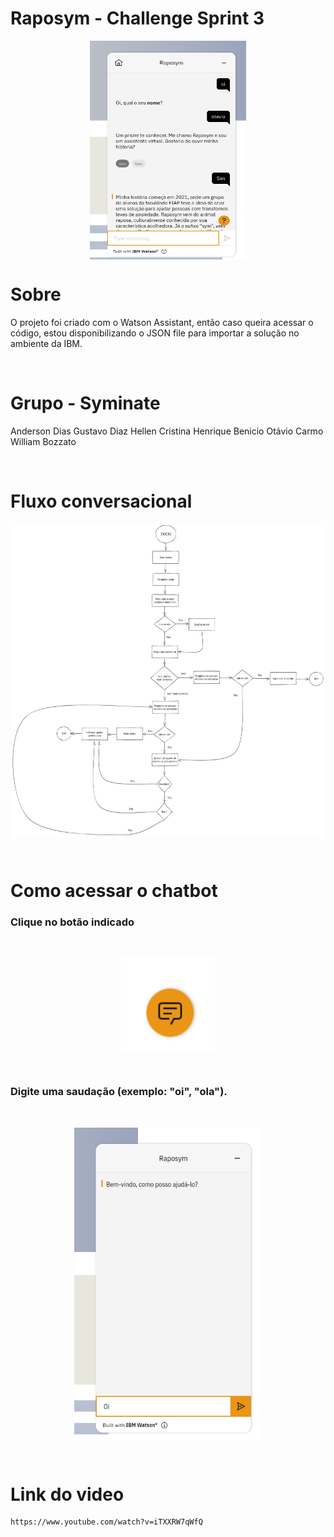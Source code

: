 # Raposym - Challenge Sprint 3 

<p align="center">
  <img align="center" width="250" height="350" src="./images/screen.png">
</p>

# Sobre
O projeto foi criado com o Watson Assistant, então caso queira acessar o código, estou disponibilizando o JSON file para importar a solução no ambiente da IBM.

<br>

# Grupo - Syminate

Anderson Dias
Gustavo Diaz
Hellen Cristina
Henrique Benicio
Otávio Carmo
William Bozzato

<br>

# Fluxo conversacional

<p align="center">
  <img align="center" width="500" height="500" src="./images/fluxo.png">
</p>

<br>

# Como acessar o chatbot

### Clique no botão indicado

<br>

<p align="center">
  <img align="center" width="150" height="150" src="./images/botao.png">
</p>

<br>

### Digite uma saudação (exemplo: "oi", "ola").

<br>

<p align="center">
  <img align="center" width="300" height="500" src="./images/saudacao.png">
</p>

<br>    

# Link do video

    https://www.youtube.com/watch?v=iTXXRW7qWfQ
